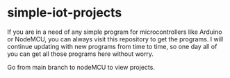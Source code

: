 # simple-iot-projects
If you are in a need of any simple program for microcontrollers like Arduino  or NodeMCU, you can always visit this repository to get the programs. I will continue updating with new programs from time to time, so one day all of you can get all those programs here without worry.

Go from main branch to nodeMCU to view projects.
